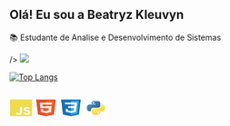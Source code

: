 ## Olá! Eu sou a Beatryz Kleuvyn

 📚 Estudante de Analise e Desenvolvimento de Sistemas 

<picture>
<source 
  srcset="https://github-readme-stats.vercel.app/api?username=KLEUVYN&show_icons=true&theme=synthwave"
  media="(prefers-color-scheme: dark)"![image](https://user-images.githubusercontent.com/121393887/218644017-71e889f7-0765-447b-89bd-6b69ffc7a92f.png)![image](https://user-images.githubusercontent.com/121393887/218644020-1130b3f1-29f2-4b21-943e-ad75e18ca4d0.png)


/>
<source
  srcset="https://github-readme-stats.vercel.app/api?username=kleuvyn&show_icons=true"
  media="(prefers-color-scheme: light), (prefers-color-scheme: no-preference)"
/>
<img src="https://github-readme-stats.vercel.app/api?username=kleuvyn&show_icons=true" />
</picture> 

[![Top Langs](https://github-readme-stats.vercel.app/api/top-langs/?username=kleuvyn&layout=compact__icons=true&theme=synthwave)](https://github.com/kleuvyn/github-readme-stats)

<div
style="display: inline_block"><br>
  <img align="center" alt="Rafa-Js" height="30" width="40" src="https://raw.githubusercontent.com/devicons/devicon/master/icons/javascript/javascript-plain.svg">
  <img align="center" alt="Rafa-HTML" height="30" width="40" src="https://raw.githubusercontent.com/devicons/devicon/master/icons/html5/html5-original.svg">
  <img align="center" alt="Rafa-CSS" height="30" width="40" src="https://raw.githubusercontent.com/devicons/devicon/master/icons/css3/css3-original.svg">
  <img align="center" alt="Rafa-Python" height="30" width="40" src="https://raw.githubusercontent.com/devicons/devicon/master/icons/python/python-original.svg">
 
</div>



